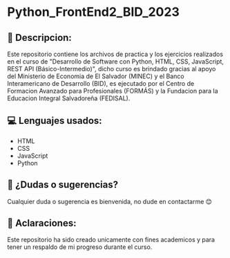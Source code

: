 # Python_FrontEnd2_BID_2023

## 📝 Descripcion: 

<p> Este repositorio contiene los archivos de practica y los ejercicios realizados en el curso de "Desarrollo de Software con Python, HTML, 
CSS, JavaScript, REST API (Básico-Intermedio)", dicho curso es brindado gracias al apoyo del Ministerio de Economia de El Salvador (MINEC) 
y el Banco Interamericano de Desarrollo (BID), es ejecutado por el Centro de Formacion Avanzado para Profesionales (FORMÁS) y la Fundacion
para la Educacion Integral Salvadoreña (FEDISAL). </p>


## 💻 Lenguajes usados:
- HTML
- CSS
- JavaScript
- Python

## 🤔 ¿Dudas o sugerencias?
<p> Cualquier duda o sugerencia es bienvenida, no dude en contactarme 😊 </p>


## 🧐 Aclaraciones: 
<p> Este repositorio ha sido creado unicamente con fines academicos y para tener un respaldo de mi progreso durante el curso. </p>
